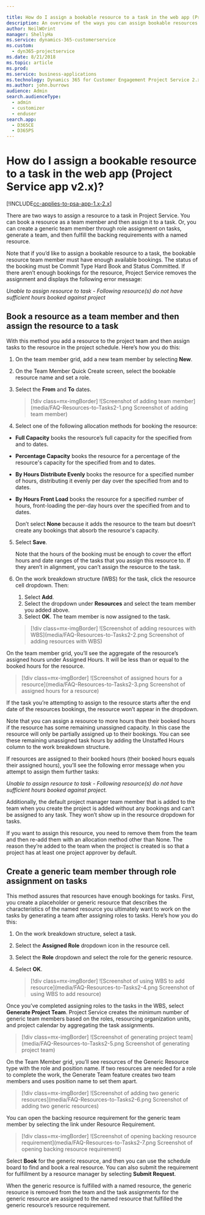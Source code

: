 ```yaml
---

title: How do I assign a bookable resource to a task in the web app (Project Service app v2.x)? (Dynamics 365 for Customer Engagement for Project Service) | MicrosoftDocs
description: An overview of the ways you can assign bookable resources in Dynamics 365 for Customer Engagement Project Service.
author: NeilWOrint 
manager: ShellyHa
ms.service: dynamics-365-customerservice
ms.custom:
  - dyn365-projectservice
ms.date: 8/21/2018
ms.topic: article
ms.prod: 
ms.service: business-applications
ms.technology: Dynamics 365 for Customer Engagement Project Service 2.x on platform version 9.x
ms.author: john.burrows
audience: Admin
search.audienceType: 
  - admin
  - customizer
  - enduser
search.app: 
  - D365CE
  - D365PS
---
```


# How do I assign a bookable resource to a task in the web app (Project Service app v2.x)?

[!INCLUDE[cc-applies-to-psa-app-1.x-2.x](../includes/cc-applies-to-psa-app-1x-2x.md)]

There are two ways to assign a resource to a task in Project Service. You can book a resource as a team member and then assign it to a task. Or, you can create a generic team member through role assignment on tasks, generate a team, and then fulfill the backing requirements with a named resource.

Note that if you’d like to assign a bookable resource to a task, the bookable resource team member must have enough available bookings. The status of the booking must be Commit Type Hard Book and Status Committed. If there aren’t enough bookings for the resource, Project Service removes the assignment and displays the following error message:

*Unable to assign resource to task - Following resource(s) do not have sufficient hours booked against project*

## Book a resource as a team member and then assign the resource to a task

With this method you add a resource to the project team and then assign tasks to the resource in the project schedule. Here’s how you do this:
1.	On the team member grid, add a new team member by selecting **New**.
2.	On the Team Member Quick Create screen, select the bookable resource name and set a role.
3.	Select the **From** and **To** dates.

    > [!div class=mx-imgBorder] 
    > ![Screenshot of adding team member](media/FAQ-Resources-to-Tasks2-1.png Screenshot of adding team member)
 
4.	Select one of the following allocation methods for booking the resource:
  - **Full Capacity** books the resource’s full capacity for the specified from and to dates.
  - **Percentage Capacity** books the resource for a percentage of the resource's capacity for the specified from and to dates.
  - **By Hours Distribute Evenly** books the resource for a specified number of hours, distributing it evenly per day over the specified from and to dates.
  - **By Hours Front Load** books the resource for a specified number of hours, front-loading the per-day hours over the specified from and to dates.

    Don’t select **None** because it adds the resource to the team but doesn’t create any bookings that absorb the resource's capacity.
5.	Select **Save**.

    Note that the hours of the booking must be enough to cover the effort hours and date ranges of the tasks that you assign this resource to. If they aren’t in alignment, you can’t assign the resource to the task.

6.	On the work breakdown structure (WBS) for the task, click the resource cell dropdown. Then: 

    1. Select **Add**.
    2. Select the dropdown under **Resources** and select the team member you added above.
    3. Select **OK**. The team member is now assigned to the task.

    > [!div class=mx-imgBorder] 
    > ![Screenshot of adding resources with WBS](media/FAQ-Resources-to-Tasks2-2.png Screenshot of adding resources with WBS)
 
On the team member grid, you’ll see the aggregate of the resource’s assigned hours under Assigned Hours. It will be less than or equal to the booked hours for the resource. 

> [!div class=mx-imgBorder] 
> ![Screenshot of assigned hours for a resource](media/FAQ-Resources-to-Tasks2-3.png Screenshot of assigned hours for a resource)
 
If the task you’re attempting to assign to the resource starts after the end date of the resources bookings, the resource won’t appear in the dropdown.

Note that you can assign a resource to more hours than their booked hours if the resource has some remaining unassigned capacity. In this case the resource will only be partially assigned up to their bookings. You can see these remaining unassigned task hours by adding the Unstaffed Hours column to the work breakdown structure.

If resources are assigned to their booked hours (their booked hours equals their assigned hours), you’ll see the following error message when you attempt to assign them further tasks:

*Unable to assign resource to task - Following resource(s) do not have sufficient hours booked against project.*

Additionally, the default project manager team member that is added to the team when you create the project is added without any bookings and can’t be assigned to any task. They won’t show up in the resource dropdown for tasks.

If you want to assign this resource, you need to remove them from the team and then re-add them with an allocation method other than None. The reason they’re added to the team when the project is created is so that a project has at least one project approver by default.

## Create a generic team member through role assignment on tasks

This method assures that resources have enough bookings for tasks. First, you create a placeholder or generic resource that describes the characteristics of the named resource you ultimately want to work on the tasks by generating a team after assigning roles to tasks. Here’s how you do this:

1. On the work breakdown structure, select a task.
2. Select the **Assigned Role** dropdown icon in the resource cell.
3. Select the **Role** dropdown and select the role for the generic resource.
4. Select **OK**.

    > [!div class=mx-imgBorder] 
    > ![Screenshot of using WBS to add resource](media/FAQ-Resources-to-Tasks2-4.png Screenshot of using WBS to add resource)
 
Once you’ve completed assigning roles to the tasks in the WBS, select **Generate Project Team**. Project Service creates the minimum number of generic team members based on the roles, resourcing organization units, and project calendar by aggregating the task assignments.

> [!div class=mx-imgBorder] 
> ![Screenshot of generating project team](media/FAQ-Resources-to-Tasks2-5.png Screenshot of generating project team)
 
On the Team Member grid, you’ll see resources of the Generic Resource type with the role and position name. If two resources are needed for a role to complete the work, the Generate Team feature creates two team members and uses position name to set them apart.

> [!div class=mx-imgBorder] 
> ![Screenshot of adding two generic resources](media/FAQ-Resources-to-Tasks2-6.png Screenshot of adding two generic resources)
 
You can open the backing resource requirement for the generic team member by selecting the link under Resource Requirement.

> [!div class=mx-imgBorder] 
> ![Screenshot of opening backing resource requirement](media/FAQ-Resources-to-Tasks2-7.png Screenshot of opening backing resource requirement)

Select **Book** for the generic resource, and then you can use the schedule board to find and book a real resource. You can also submit the requirement for fulfillment by a resource manager by selecting **Submit Request**.

When the generic resource is fulfilled with a named resource, the generic resource is removed from the team and the task assignments for the generic resource are assigned to the named resource that fulfilled the generic resource’s resource requirement.
 

